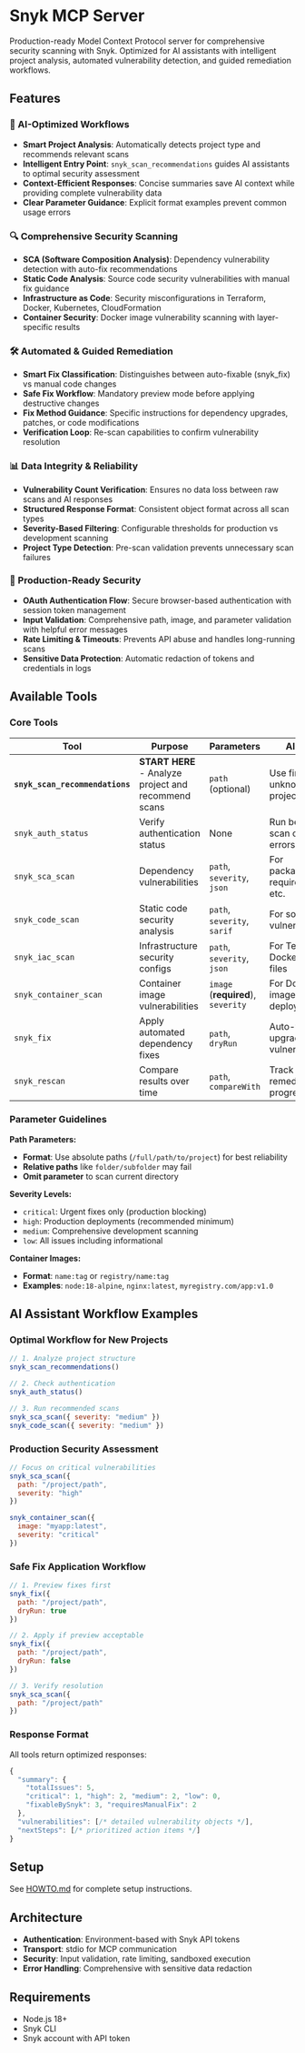 # Snyk MCP Server

Production-ready Model Context Protocol server for comprehensive security scanning with Snyk. Optimized for AI assistants with intelligent project analysis, automated vulnerability detection, and guided remediation workflows.

## Features

### 🧠 AI-Optimized Workflows
- **Smart Project Analysis**: Automatically detects project type and recommends relevant scans
- **Intelligent Entry Point**: `snyk_scan_recommendations` guides AI assistants to optimal security assessment
- **Context-Efficient Responses**: Concise summaries save AI context while providing complete vulnerability data
- **Clear Parameter Guidance**: Explicit format examples prevent common usage errors

### 🔍 Comprehensive Security Scanning
- **SCA (Software Composition Analysis)**: Dependency vulnerability detection with auto-fix recommendations
- **Static Code Analysis**: Source code security vulnerabilities with manual fix guidance  
- **Infrastructure as Code**: Security misconfigurations in Terraform, Docker, Kubernetes, CloudFormation
- **Container Security**: Docker image vulnerability scanning with layer-specific results

### 🛠️ Automated & Guided Remediation
- **Smart Fix Classification**: Distinguishes between auto-fixable (snyk_fix) vs manual code changes
- **Safe Fix Workflow**: Mandatory preview mode before applying destructive changes
- **Fix Method Guidance**: Specific instructions for dependency upgrades, patches, or code modifications
- **Verification Loop**: Re-scan capabilities to confirm vulnerability resolution

### 📊 Data Integrity & Reliability  
- **Vulnerability Count Verification**: Ensures no data loss between raw scans and AI responses
- **Structured Response Format**: Consistent object format across all scan types
- **Severity-Based Filtering**: Configurable thresholds for production vs development scanning
- **Project Type Detection**: Pre-scan validation prevents unnecessary scan failures

### 🔐 Production-Ready Security
- **OAuth Authentication Flow**: Secure browser-based authentication with session token management
- **Input Validation**: Comprehensive path, image, and parameter validation with helpful error messages
- **Rate Limiting & Timeouts**: Prevents API abuse and handles long-running scans
- **Sensitive Data Protection**: Automatic redaction of tokens and credentials in logs

## Available Tools

### Core Tools

| Tool | Purpose | Parameters | AI Usage |
|------|---------|------------|----------|
| **`snyk_scan_recommendations`** | **START HERE** - Analyze project and recommend scans | `path` (optional) | Use first for unknown projects |
| `snyk_auth_status` | Verify authentication status | None | Run before first scan or if auth errors |
| `snyk_sca_scan` | Dependency vulnerabilities | `path`, `severity`, `json` | For package.json, requirements.txt, etc. |
| `snyk_code_scan` | Static code security analysis | `path`, `severity`, `sarif` | For source code vulnerabilities |
| `snyk_iac_scan` | Infrastructure security configs | `path`, `severity`, `json` | For Terraform, Docker, K8s files |
| `snyk_container_scan` | Container image vulnerabilities | `image` (**required**), `severity` | For Docker images before deployment |
| `snyk_fix` | Apply automated dependency fixes | `path`, `dryRun` | Auto-fix upgradable vulnerabilities |
| `snyk_rescan` | Compare results over time | `path`, `compareWith` | Track remediation progress |

### Parameter Guidelines

**Path Parameters:**
- **Format**: Use absolute paths (`/full/path/to/project`) for best reliability
- **Relative paths** like `folder/subfolder` may fail
- **Omit parameter** to scan current directory

**Severity Levels:**
- `critical`: Urgent fixes only (production blocking)
- `high`: Production deployments (recommended minimum)  
- `medium`: Comprehensive development scanning
- `low`: All issues including informational

**Container Images:**
- **Format**: `name:tag` or `registry/name:tag`
- **Examples**: `node:18-alpine`, `nginx:latest`, `myregistry.com/app:v1.0`

## AI Assistant Workflow Examples

### Optimal Workflow for New Projects
```javascript
// 1. Analyze project structure
snyk_scan_recommendations()

// 2. Check authentication 
snyk_auth_status()

// 3. Run recommended scans
snyk_sca_scan({ severity: "medium" })
snyk_code_scan({ severity: "medium" })
```

### Production Security Assessment
```javascript
// Focus on critical vulnerabilities
snyk_sca_scan({ 
  path: "/project/path", 
  severity: "high" 
})

snyk_container_scan({ 
  image: "myapp:latest", 
  severity: "critical" 
})
```

### Safe Fix Application Workflow
```javascript
// 1. Preview fixes first
snyk_fix({ 
  path: "/project/path", 
  dryRun: true 
})

// 2. Apply if preview acceptable
snyk_fix({ 
  path: "/project/path", 
  dryRun: false 
})

// 3. Verify resolution
snyk_sca_scan({ 
  path: "/project/path" 
})
```

### Response Format
All tools return optimized responses:
```javascript
{
  "summary": {
    "totalIssues": 5,
    "critical": 1, "high": 2, "medium": 2, "low": 0,
    "fixableBySnyk": 3, "requiresManualFix": 2
  },
  "vulnerabilities": [/* detailed vulnerability objects */],
  "nextSteps": [/* prioritized action items */]
}
```

## Setup

See [HOWTO.md](HOWTO.md) for complete setup instructions.

## Architecture

- **Authentication**: Environment-based with Snyk API tokens
- **Transport**: stdio for MCP communication
- **Security**: Input validation, rate limiting, sandboxed execution
- **Error Handling**: Comprehensive with sensitive data redaction

## Requirements

- Node.js 18+
- Snyk CLI
- Snyk account with API token
